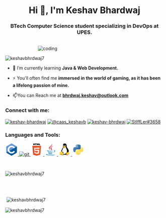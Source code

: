 <h1 align="center">Hi 👋, I'm Keshav Bhardwaj</h1>
<h3 align="center">BTech Computer Science student specializing in DevOps at UPES.</h3>
<br>
&nbsp 
<img align="right" alt="coding" width="400"  src="https://i.pinimg.com/originals/2a/53/65/2a53651a35816f499270d8275fd5318f.gif">
<p align="left"> <img src="https://komarev.com/ghpvc/?username=keshavbhrdwaj7&label=Profile%20views&color=0e75b6&style=flat" alt="keshavbhrdwaj7" /> </p>

- 🌱 I’m currently learning **Java & Web Development.**

- ⚡ You'll often find me **immersed in the world of gaming, as it has been a lifelong passion of mine.**

- 📫You can Reach me at **bhrdwaj.keshav@outlook.com**

<h3 align="left">Connect with me:</h3>
<p align="left">
<a href="https://linkedin.com/in/keshav-bhardwaj" target="blank"><img align="center" src="https://raw.githubusercontent.com/rahuldkjain/github-profile-readme-generator/master/src/images/icons/Social/linked-in-alt.svg" alt="keshav-bhardwaj" height="30" width="40" /></a>
<a href="https://www.hackerrank.com/@caas_keshavb" target="blank"><img align="center" src="https://raw.githubusercontent.com/rahuldkjain/github-profile-readme-generator/master/src/images/icons/Social/hackerrank.svg" alt="@caas_keshavb" height="30" width="40" /></a>
<a href="https://www.leetcode.com/keshav-bhrdwaj" target="blank"><img align="center" src="https://raw.githubusercontent.com/rahuldkjain/github-profile-readme-generator/master/src/images/icons/Social/leet-code.svg" alt="keshav-bhrdwaj" height="30" width="40" /></a>
<a href="https://discord.gg/StIffLer#3658" target="blank"><img align="center" src="https://raw.githubusercontent.com/rahuldkjain/github-profile-readme-generator/master/src/images/icons/Social/discord.svg" alt="StIffLer#3658" height="30" width="40" /></a>
</p>

<h3 align="left">Languages and Tools:</h3>
<p align="left"> <a href="https://www.cprogramming.com/" target="_blank" rel="noreferrer"> <img src="https://raw.githubusercontent.com/devicons/devicon/master/icons/c/c-original.svg" alt="c" width="40" height="40"/> </a> <a href="https://git-scm.com/" target="_blank" rel="noreferrer"> <img src="https://www.vectorlogo.zone/logos/git-scm/git-scm-icon.svg" alt="git" width="40" height="40"/> </a> <a href="https://www.w3.org/html/" target="_blank" rel="noreferrer"> <img src="https://raw.githubusercontent.com/devicons/devicon/master/icons/html5/html5-original-wordmark.svg" alt="html5" width="40" height="40"/> </a> <a href="https://www.java.com" target="_blank" rel="noreferrer"> <img src="https://raw.githubusercontent.com/devicons/devicon/master/icons/java/java-original.svg" alt="java" width="40" height="40"/> </a> <a href="https://www.linux.org/" target="_blank" rel="noreferrer"> <img src="https://raw.githubusercontent.com/devicons/devicon/master/icons/linux/linux-original.svg" alt="linux" width="40" height="40"/> </a> <a href="https://www.python.org" target="_blank" rel="noreferrer"> <img src="https://raw.githubusercontent.com/devicons/devicon/master/icons/python/python-original.svg" alt="python" width="40" height="40"/> </a> </p>
<br>
<p><img align="left" src="https://github-readme-stats.vercel.app/api/top-langs?username=keshavbhrdwaj7&show_icons=true&locale=en&layout=compact" alt="keshavbhrdwaj7" /></p>
<br><br><br><br>
<p>&nbsp;<img align="center" src="https://github-readme-stats.vercel.app/api?username=keshavbhrdwaj7&show_icons=true&locale=en" alt="keshavbhrdwaj7" /></p>
<p><img align="center" src="https://github-readme-streak-stats.herokuapp.com/?user=keshavbhrdwaj7&" alt="keshavbhrdwaj7" /></p>
